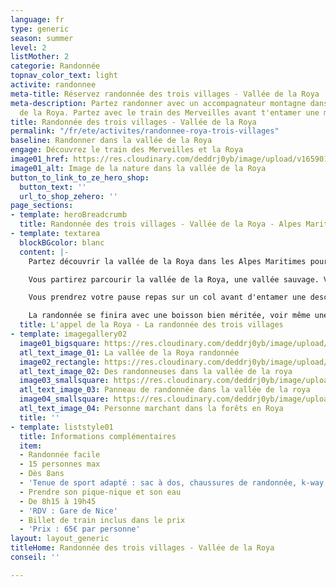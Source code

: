 ```yaml
---
language: fr
type: generic
season: summer
level: 2
listMother: 2
categorie: Randonnée
topnav_color_text: light
activite: randonnee
meta-title: Réservez randonnée des trois villages - Vallée de la Roya
meta-description: Partez randonner avec un accompagnateur montagne dans la vallée
  de la Roya. Partez avec le train des Merveilles avant t'entamer une magnifique randonnée
title: Randonnée des trois villages - Vallée de la Roya
permalink: "/fr/ete/activites/randonnee-roya-trois-villages"
baseline: Randonner dans la vallée de la Roya
engage: Découvrez le train des Merveilles et la Roya
image01_href: https://res.cloudinary.com/deddrj0yb/image/upload/v1659013371/website/Loic%20AMM/c094d202-0201-4022-b6b7-c297d8a441da.webp
image01_alt: Image de la nature dans la vallée de la Roya
button_to_link_to_ze_hero_shop:
  button_text: ''
  url_to_shop_zehero: ''
page_sections:
- template: heroBreadcrumb
  title: Randonnée des trois villages - Vallée de la Roya - Alpes Maritimes
- template: textarea
  blockBGcolor: blanc
  content: |-
    Partez découvrir la vallée de la Roya dans les Alpes Maritimes pour une randonnée d'exception. Avec un professionnel de la montagne, vous partirez une aventure authentique.

    Vous partirez parcourir la vallée de la Roya, une vallée sauvage. Vous prendrez le train des Merveilles depuis Nice à 8h15 à la gare. Le guide vous apportera de nombreuses explications durant le trajet. Une fois arrivé à Tende et après une pause-café comprise, vous entamerez la randonnée. Une randonnée de 9km et de 400m de dénivelé positif accompagné de votre guide naturaliste. Vous marcherez alors sur des sentiers et des traces qui sont peu empruntés et vous pénétrerez dans des forêts somptueuses et calme.

    Vous prendrez votre pause repas sur un col avant d'entamer une descente dans un univers minéral afin de rejoindre La Brigue. Vous découvrirez les petites ruelles de pierre de ce village. Après un petit café, vous rejoindrez par la forêt, Saint Dalmas.

    La randonnée se finira avec une boisson bien méritée, voir même une spécialité à ramener. Vous rentrerez en gare de Nice via le train des Merveilles à 19h45. Le tout pour un impact carbone toujours plus modéré, en toute simplicité, des souvenirs bien mérités grâce à la randonnée!
  title: L'appel de la Roya - La randonnée des trois villages
- template: imagegallery02
  image01_bigsquare: https://res.cloudinary.com/deddrj0yb/image/upload/v1659013371/website/Loic%20AMM/c094d202-0201-4022-b6b7-c297d8a441da.webp
  atl_text_image_01: La vallée de la Roya randonnée
  image02_rectangle: https://res.cloudinary.com/deddrj0yb/image/upload/v1659013372/website/Loic%20AMM/d498aed5-4c3d-47aa-982f-bb3e837e3867.jpg
  atl_text_image_02: Des randonneuses dans la vallée de la roya
  image03_smallsquare: https://res.cloudinary.com/deddrj0yb/image/upload/v1659013368/website/Loic%20AMM/9cc7e3d2-8e2f-4f53-8670-1c82bcbae507.webp
  atl_text_image_03: Panneau de randonnée dans la vallée de la roya
  image04_smallsquare: https://res.cloudinary.com/deddrj0yb/image/upload/v1659013362/website/Loic%20AMM/2b3d6c6e-2020-417a-a108-b25fa93d9230.webp
  atl_text_image_04: Personne marchant dans la forêts en Roya
  title: ''
- template: liststyle01
  title: Informations complémentaires
  item:
  - Randonnée facile
  - 15 personnes max
  - Dès 8ans
  - 'Tenue de sport adapté : sac à dos, chaussures de randonnée, k-way, casquette...'
  - Prendre son pique-nique et son eau
  - De 8h15 à 19h45
  - 'RDV : Gare de Nice'
  - Billet de train inclus dans le prix
  - 'Prix : 65€ par personne'
layout: layout_generic
titleHome: Randonnée des trois villages - Vallée de la Roya
conseil: ''

---
```

